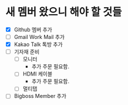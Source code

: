 # 새 멤버 왔으니 해야 할 것들
- [x] Github 멤버 추가
- [ ] Gmail Work Mail 추가
- [x] Kakao Talk 톡방 추가
- [ ] 기자재 준비
  - [ ] 모니터
    - 추가 주문 필요함.
  - [ ] HDMI 케이블
    - 추가 주문 필요함.
  - [ ] 멀티탭
- [ ] Bigboss Member 추가
